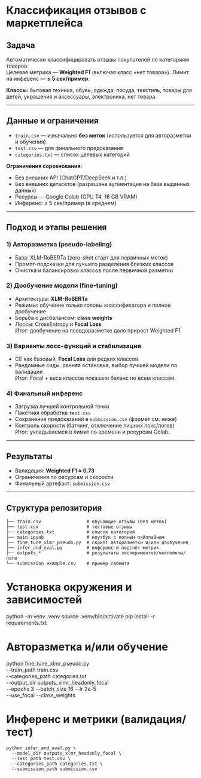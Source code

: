 # Классификация отзывов с маркетплейса

## Задача
Автоматически классифицировать отзывы покупателей по категориям товаров.  
Целевая метрика — **Weighted F1** (включая класс «нет товара»). Лимит на инференс — **≤ 5 сек/пример**.

**Классы:**
бытовая техника, обувь, одежда, посуда, текстиль, товары для детей, украшения и аксессуары, электроника, нет товара

---

## Данные и ограничения
- `train.csv` — изначально **без меток** (используется для авторазметки и обучения)
- `test.csv` — для финального предсказания
- `categories.txt` — список целевых категорий

**Ограничения соревнования:**
- Без внешних API (ChatGPT/DeepSeek и т.п.)
- Без внешних датасетов (разрешена аугментация на базе выданных данных)
- Ресурсы — Google Colab (GPU T4, 16 GB VRAM)
- Инференс: ≤ 5 сек/пример (в среднем)

---

## Подход и этапы решения

### 1) Авторазметка (pseudo-labeling)
- База: XLM-RoBERTa (zero-shot старт для первичных меток)
- Промпт-подсказки для лучшего разделения близких классов
- Очистка и балансировка классов после первичной разметки  

### 2) Дообучение модели (fine-tuning)
- Архитектура: **XLM-RoBERTa**
- Режимы: обучение только головы классификатора и полное дообучение
- Борьба с дисбалансом: **class weights**
- Лоссы: CrossEntropy и **Focal Loss**  
*Итог:* дообучение на псевдоразметке дало прирост Weighted F1.

### 3) Варианты лосс-функций и стабилизация
- CE как базовый, **Focal Loss** для редких классов
- Рандомные сиды, ранняя остановка, выбор лучшей модели по валидации  
*Итог:* Focal + веса классов показали баланс по всем классам.

### 4) Финальный инференс
- Загрузка лучшей контрольной точки
- Пакетная обработка `test.csv`
- Сохранение предсказаний в `submission.csv` (формат см. ниже)
- Контроль скорости (батчинг, отключение лишних локс/логов)  
*Итог:* укладываемся в лимит по времени и ресурсам Colab.

---

## Результаты
- Валидация: **Weighted F1 ≈ 0.73**
- Ограничения по ресурсам и скорости
- Финальный артефакт: `submission.csv`

---

## Структура репозитория

```
├── train.csv                 # обучающие отзывы (без меток)
├── test.csv                  # тестовые отзывы
├── categories.txt            # список категорий
├── main.ipynb                # ноутбук с полным пайплайном
├── fine_tune_xlmr_pseudo.py  # скрипт авторазметки и/или дообучения
├── infer_and_eval.py         # инференс и подсчёт метрик
├── outputs_*                 # результаты экспериментов/чекпойнты/логи
└── submission_example.csv    # пример сабмита
```


# Установка окружения и зависимостей
python -m venv .venv
source .venv/bin/activate
pip install -r requirements.txt

# Авторазметка и/или обучение
python fine_tune_xlmr_pseudo.py \
  --train_path train.csv \
  --categories_path categories.txt \
  --output_dir outputs_xlmr_headonly_focal \
  --epochs 3 --batch_size 16 --lr 2e-5 \
  --use_focal --class_weights


# Инференс и метрики (валидация/тест)
```
python infer_and_eval.py \
  --model_dir outputs_xlmr_headonly_focal \
  --test_path test.csv \
  --categories_path categories.txt \
  --submission_path submission.csv
```
